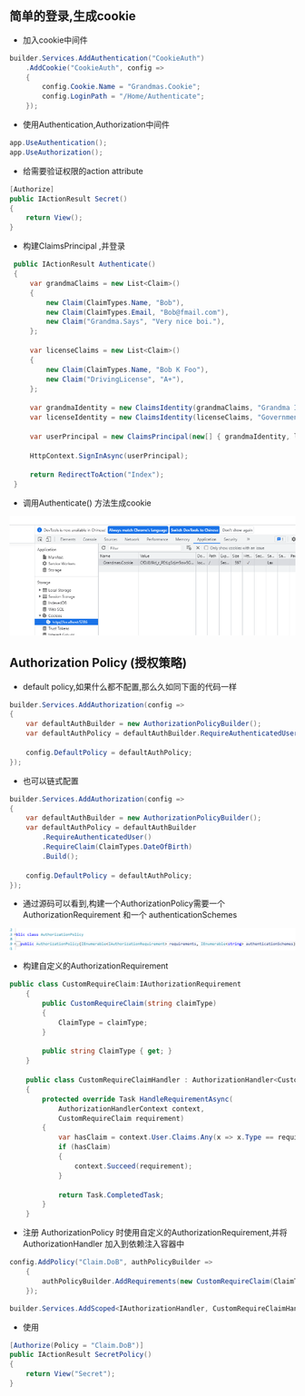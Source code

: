 ## 简单的登录,生成cookie

- 加入cookie中间件

~~~c#
builder.Services.AddAuthentication("CookieAuth")
    .AddCookie("CookieAuth", config =>
    {
        config.Cookie.Name = "Grandmas.Cookie";
        config.LoginPath = "/Home/Authenticate";
    });
~~~



- 使用Authentication,Authorization中间件

~~~ c#
app.UseAuthentication();
app.UseAuthorization();
~~~



- 给需要验证权限的action attribute

~~~ c#
[Authorize]
public IActionResult Secret()
{
    return View();
}
~~~



- 构建ClaimsPrincipal ,并登录

~~~ c#
 public IActionResult Authenticate()
 {
     var grandmaClaims = new List<Claim>()
     {
         new Claim(ClaimTypes.Name, "Bob"),
         new Claim(ClaimTypes.Email, "Bob@fmail.com"),
         new Claim("Grandma.Says", "Very nice boi."),
     };

     var licenseClaims = new List<Claim>()
     {
         new Claim(ClaimTypes.Name, "Bob K Foo"),
         new Claim("DrivingLicense", "A+"),
     };

     var grandmaIdentity = new ClaimsIdentity(grandmaClaims, "Grandma Identity");
     var licenseIdentity = new ClaimsIdentity(licenseClaims, "Government");

     var userPrincipal = new ClaimsPrincipal(new[] { grandmaIdentity, licenseIdentity });

     HttpContext.SignInAsync(userPrincipal);

     return RedirectToAction("Index");
 }
~~~



- 调用Authenticate() 方法生成cookie

![image-20230110173238810](./assets/image-20230110173238810.png)





## Authorization Policy (授权策略)

- default policy,如果什么都不配置,那么久如同下面的代码一样

~~~c#
builder.Services.AddAuthorization(config =>
{
    var defaultAuthBuilder = new AuthorizationPolicyBuilder();
    var defaultAuthPolicy = defaultAuthBuilder.RequireAuthenticatedUser().Build();

    config.DefaultPolicy = defaultAuthPolicy;
});
~~~



- 也可以链式配置

~~~c#
builder.Services.AddAuthorization(config =>
{
    var defaultAuthBuilder = new AuthorizationPolicyBuilder();
    var defaultAuthPolicy = defaultAuthBuilder
        .RequireAuthenticatedUser()
        .RequireClaim(ClaimTypes.DateOfBirth)
        .Build();

    config.DefaultPolicy = defaultAuthPolicy;
});
~~~



- 通过源码可以看到,构建一个AuthorizationPolicy需要一个AuthorizationRequirement 和一个 authenticationSchemes

![image-20230112104144228](./assets/image-20230112104144228.png)



- 构建自定义的AuthorizationRequirement

~~~ c#
public class CustomRequireClaim:IAuthorizationRequirement
    {
        public CustomRequireClaim(string claimType)
        {
            ClaimType = claimType;
        }

        public string ClaimType { get; }
    }

    public class CustomRequireClaimHandler : AuthorizationHandler<CustomRequireClaim>
    {
        protected override Task HandleRequirementAsync(
            AuthorizationHandlerContext context,
            CustomRequireClaim requirement)
        {
            var hasClaim = context.User.Claims.Any(x => x.Type == requirement.ClaimType);
            if (hasClaim)
            {
                context.Succeed(requirement);
            }

            return Task.CompletedTask;
        }
    }
~~~



- 注册 AuthorizationPolicy 时使用自定义的AuthorizationRequirement,并将AuthorizationHandler 加入到依赖注入容器中

~~~ c#
config.AddPolicy("Claim.DoB", authPolicyBuilder =>
    {
        authPolicyBuilder.AddRequirements(new CustomRequireClaim(ClaimTypes.DateOfBirth));
    });
~~~



~~~ c#
builder.Services.AddScoped<IAuthorizationHandler, CustomRequireClaimHandler>();
~~~



- 使用

~~~c#
[Authorize(Policy = "Claim.DoB")]
public IActionResult SecretPolicy()
{
    return View("Secret");
}
~~~





